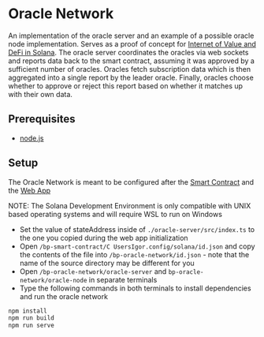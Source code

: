 # Oracle Network  

An implementation of the oracle server and an example of a possible oracle node implementation. Serves as a proof of concept for [Internet of Value and DeFi in Solana](https://github.com/xduricai/bp-text). The oracle server coordinates the oracles via web sockets and reports data back to the smart contract, assuming it was approved by a sufficient number of oracles. Oracles fetch subscription data which is then aggregated into a single report by the leader oracle. Finally, oracles choose whether to approve or reject this report based on whether it matches up with their own data.  

## Prerequisites  

- [node.js](https://nodejs.org/en)

## Setup  

The Oracle Network is meant to be configured after the [Smart Contract](https://github.com/xduricai/bp-smart-contract) and the [Web App](https://github.com/xduricai/bp-smart-contract)   

NOTE: The Solana Development Environment is only compatible with UNIX based operating systems and will require WSL to run on Windows  

- Set the value of stateAddress inside of `./oracle-server/src/index.ts` to the one you copied during the web app initialization
- Open `/bp-smart-contract/C UsersIgor.config/solana/id.json` and copy the contents of the file into `/bp-oracle-network/id.json` - note that the name of the source directory may be different for you
- Open `/bp-oracle-network/oracle-server` and `bp-oracle-network/oracle-node` in separate terminals
- Type the following commands in both terminals to install dependencies and run the oracle network
```bash
npm install
npm run build
npm run serve
```